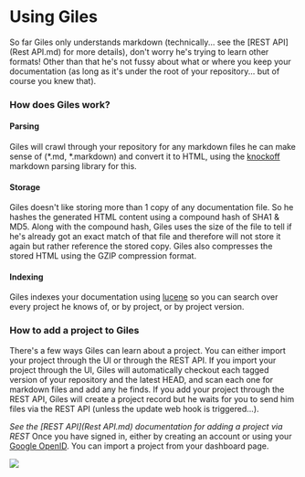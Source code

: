 # Using Giles

So far Giles only understands markdown (technically... see the [REST API](Rest API.md) for more details), don't worry
he's trying to learn other formats!
Other than that he's not fussy about what or where you keep your documentation (as long as it's under the root of your
repository... but of course you knew that).

### How does Giles work?

#### Parsing
Giles will crawl through your repository for any markdown files he can make sense of (*.md, *.markdown) and convert it
to HTML, using the [knockoff](https://github.com/tristanjuricek/knockoff) markdown parsing library for this.

#### Storage
Giles doesn't like storing more than 1 copy of any documentation file. So he hashes the generated HTML content using a
compound hash of SHA1 & MD5. Along with the compound hash, Giles uses the size of the file to tell if he's already got
an exact match of that file and therefore will not store it again but rather reference the stored copy. Giles also
compresses the stored HTML using the GZIP compression format.

#### Indexing
Giles indexes your documentation using [lucene](http://lucene.apache.org/) so you can search over every project he
knows of, or by project, or by project version.

### How to add a project to Giles

There's a few ways Giles can learn about a project. You can either import your project through the UI or through the
REST API. If you import your project through the UI, Giles will automatically checkout each tagged version of your
repository and the latest HEAD, and scan each one for markdown files and add any he finds.
If you add your project through the REST API, Giles will create a project record but he waits for you to send him files
via the REST API (unless the update web hook is triggered...).

*See the [REST API](Rest API.md) documentation for adding a project via REST*
Once you have signed in, either by creating an account or using your [Google OpenID](https://developers.google.com/accounts/docs/OpenID).
You can import a project from your dashboard page.

![](http://i.imgur.com/YQfdDBa.png)
